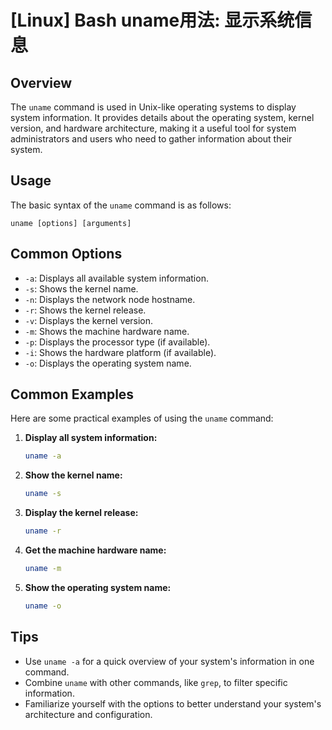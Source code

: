 # [Linux] Bash uname用法: 显示系统信息

## Overview
The `uname` command is used in Unix-like operating systems to display system information. It provides details about the operating system, kernel version, and hardware architecture, making it a useful tool for system administrators and users who need to gather information about their system.

## Usage
The basic syntax of the `uname` command is as follows:

```
uname [options] [arguments]
```

## Common Options
- `-a`: Displays all available system information.
- `-s`: Shows the kernel name.
- `-n`: Displays the network node hostname.
- `-r`: Shows the kernel release.
- `-v`: Displays the kernel version.
- `-m`: Shows the machine hardware name.
- `-p`: Displays the processor type (if available).
- `-i`: Shows the hardware platform (if available).
- `-o`: Displays the operating system name.

## Common Examples
Here are some practical examples of using the `uname` command:

1. **Display all system information:**
   ```bash
   uname -a
   ```

2. **Show the kernel name:**
   ```bash
   uname -s
   ```

3. **Display the kernel release:**
   ```bash
   uname -r
   ```

4. **Get the machine hardware name:**
   ```bash
   uname -m
   ```

5. **Show the operating system name:**
   ```bash
   uname -o
   ```

## Tips
- Use `uname -a` for a quick overview of your system's information in one command.
- Combine `uname` with other commands, like `grep`, to filter specific information.
- Familiarize yourself with the options to better understand your system's architecture and configuration.